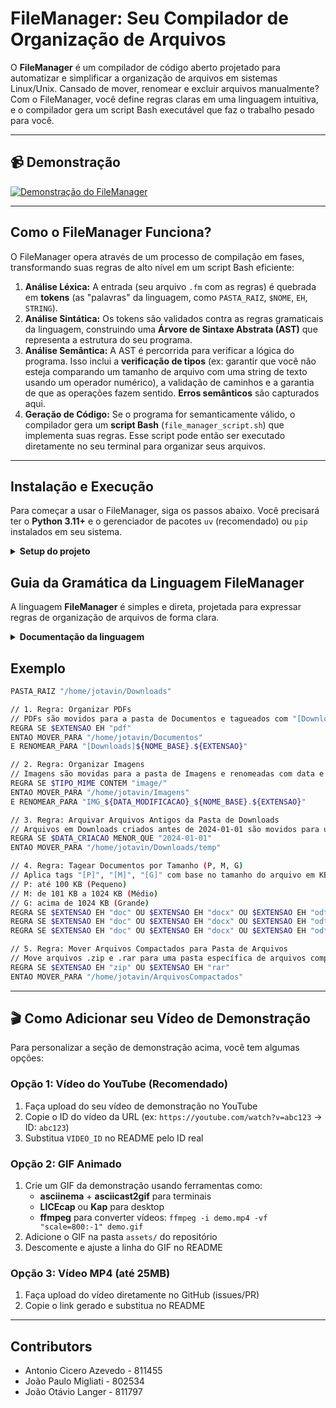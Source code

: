 # FileManager: Seu Compilador de Organização de Arquivos

O **FileManager** é um compilador de código aberto projetado para automatizar e simplificar a organização de arquivos em sistemas Linux/Unix. Cansado de mover, renomear e excluir arquivos manualmente? Com o FileManager, você define regras claras em uma linguagem intuitiva, e o compilador gera um script Bash executável que faz o trabalho pesado para você.

---

## 📹 Demonstração

[![Demonstração do FileManager](https://img.youtube.com/vi/uC4gV_UpAmo/maxresdefault.jpg)](https://www.youtube.com/watch?v=uC4gV_UpAmo)

---

## Como o FileManager Funciona?

O FileManager opera através de um processo de compilação em fases, transformando suas regras de alto nível em um script Bash eficiente:

1.  **Análise Léxica:** A entrada (seu arquivo `.fm` com as regras) é quebrada em **tokens** (as "palavras" da linguagem, como `PASTA_RAIZ`, `$NOME`, `EH`, `STRING`).
2.  **Análise Sintática:** Os tokens são validados contra as regras gramaticais da linguagem, construindo uma **Árvore de Sintaxe Abstrata (AST)** que representa a estrutura do seu programa.
3.  **Análise Semântica:** A AST é percorrida para verificar a lógica do programa. Isso inclui a **verificação de tipos** (ex: garantir que você não esteja comparando um tamanho de arquivo com uma string de texto usando um operador numérico), a validação de caminhos e a garantia de que as operações fazem sentido. **Erros semânticos** são capturados aqui.
4.  **Geração de Código:** Se o programa for semanticamente válido, o compilador gera um **script Bash** (`file_manager_script.sh`) que implementa suas regras. Esse script pode então ser executado diretamente no seu terminal para organizar seus arquivos.

---

## Instalação e Execução

Para começar a usar o FileManager, siga os passos abaixo. Você precisará ter o **Python 3.11+** e o gerenciador de pacotes `uv` (recomendado) ou `pip` instalados em seu sistema.

<details>
<summary><strong> Setup do projeto </strong></summary>

### 1. Clonar o Repositório

```bash
git clone https://github.com/JoaoOLM/file-manager.git
cd file-manager
``` 

### 2. Instalar as dependências 

#### Dado que você so tem pip 😔
> O python 3.13 deve estar instalado na sua maquina se for seguir esse caminho 
ou baixar via [pyenv](https://github.com/pyenv/pyenv) 

- Criar o ambiente virtual
```bash
python -m venv .venv
```
- Ativar o ambiente virtual
```bash
source .venv/bin/activate
```
- Baixar as dependências do projeto
```bash
pip install .
```
#### Se voce tiver o [uv](https://docs.astral.sh/uv/) 😊
- Basta rodar
```bash
uv sync
```
- Depois entrar no ambiente virtual
```bash
source .venv/bin/activate
```

### 3. Executar o Compilador

Para compilar um arquivo de regras .fm e gerar o script Bash, use o comando uv run manager seguido pelo caminho do seu arquivo de regras:

```bash
manager compiler <caminho/para/seu_arquivo_de_regras.fm>
```

Exemplo:

```bash
manager compiler tests/move_pdf_large.fm
```

### 4. Executar o Script Bash Gerado

Após a compilação, um script Bash chamado file_manager_script.sh será gerado no diretório raiz do seu projeto. Você pode executá-lo diretamente:

```bash
./file_manager_script.sh
```

**Atenção:** Tenha muito cuidado ao executar scripts que manipulam arquivos. É altamente recomendável testar em um diretório de arquivos de teste (~/TestFiles/) antes de aplicar em pastas com dados importantes.

</details>

## Guia da Gramática da Linguagem FileManager

A linguagem **FileManager** é simples e direta, projetada para expressar regras de organização de arquivos de forma clara.

<details>
<summary><strong> Documentação da linguagem </strong></summary>

### Estrutura Básica de um Programa

Todo programa FileManager começa com a declaração da pasta raiz, seguida por uma ou mais regras:

```fm
PASTA_RAIZ "/caminho/do/diretorio"

REGRA SE <condicao> ENTAO <acao_1> (E <acao_2>)*
```

**Atenção:** a pasta raiz deve começar com barra e deve ser um arquivo já existente.

---

### Palavras-Chave

As palavras-chave são os elementos fundamentais da linguagem:

- **PASTA_RAIZ**: Define o diretório base para todas as operações.
- **REGRA**: Inicia a definição de uma nova regra de automação.
- **SE**: Introduz a(s) condição(ões) da regra.
- **E**: Operador lógico AND para combinar condições ou ações.
- **OU**: Operador lógico OR para combinar condições.
- **ENTAO**: Separa a(s) condição(ões) da(s) ação(ões).
- **MOVER_PARA**: Ação para mover um arquivo.
- **COPIAR_PARA**: Ação para copiar um arquivo.
- **RENOMEAR_PARA**: Ação para renomear um arquivo.
- **EXCLUIR**: Ação para excluir um arquivo. Use com extrema cautela!
- **APLICAR_TAGS**: Ação para adicionar tags ao nome de um arquivo.

---

### Variáveis de Metadados

As variáveis de metadados permitem que você se refira a atributos dos arquivos. Elas são sempre prefixadas com `$`:

- `$NOME`: Nome completo do arquivo (ex: `"documento.pdf"`).
- `$NOME_BASE`: Nome do arquivo sem a extensão (ex: `"documento"`).
- `$EXTENSAO`: Extensão do arquivo (ex: `"pdf"`).
- `$TAMANHO_KB`: Tamanho do arquivo em Kilobytes (número inteiro).
- `$TAMANHO_MB`: Tamanho do arquivo em Megabytes (número inteiro, resultado da divisão por 1024, truncado).
- `$DATA_CRIACAO`: Data de criação do arquivo (string no formato `"YYYY-MM-DD"`).
- `$DATA_MODIFICACAO`: Data da última modificação do arquivo (string no formato `"YYYY-MM-DD"`).
- `$TIPO_MIME`: Tipo MIME do arquivo (ex: `"application/pdf"`, `"image/jpeg"`).

---

### Operadores de Comparação

Usados nas condições para comparar variáveis de metadados com valores:

| Operador              | Descrição                        | Compatível com           |
|-----------------------|----------------------------------|--------------------------|
| **EH**                | É igual a                        | STRING, NUMERO, DATA     |
| **NAO_EH**            | Não é igual a                    | STRING, NUMERO, DATA     |
| **CONTEM**            | Contém a substring (case-sensitive) | STRING               |
| **NAO_CONTEM**        | Não contém a substring           | STRING                   |
| **COMECA_COM**        | Começa com a substring           | STRING                   |
| **TERMINA_COM**       | Termina com a substring          | STRING                   |
| **MAIOR_QUE**         | Estritamente maior que           | NUMERO, DATA             |
| **MENOR_QUE**         | Estritamente menor que           | NUMERO, DATA             |
| **IGUAL_OU_MAIOR_QUE**| Maior ou igual a                 | NUMERO, DATA             |
| **IGUAL_OU_MENOR_QUE**| Menor ou igual a                 | NUMERO, DATA             |

---

### Valores

Os valores usados nas comparações e ações podem ser:

- **STRING**: Texto entre aspas duplas (ex: `"meu_arquivo.txt"`, `"C:/Users/Documentos"`).
- **NUMERO**: Números inteiros ou decimais (ex: `1024`, `5.5`, `-20`).
- **DATA**: Strings no formato `"YYYY-MM-DD"` (ex: `"2024-01-15"`).

---

### Ações

As ações são as operações que o script Bash gerado realizará nos arquivos:

- **MOVER_PARA** `"caminho/destino"`: Move o arquivo. O caminho pode ser absoluto ou relativo à pasta raiz definida.
- **COPIAR_PARA** `"caminho/destino"`: Copia o arquivo.
- **RENOMEAR_PARA** `"novo_nome_com_variaveis.ext"`: Renomeia o arquivo. Você pode usar variáveis de metadados dentro da string, que serão interpoladas no Bash.
    - Exemplo:
        ```fm
        RENOMEAR_PARA "Processado_${DATA_MODIFICACAO}_${NOME_BASE}.${EXTENSAO}"
        ```
- **EXCLUIR**: Deleta o arquivo.
- **APLICAR_TAGS** `"tag1", "tag2"`: Adiciona tags ao início do nome do arquivo no formato `[tag1][tag2]original_nome.ext`.

---

### Comentários

Você pode usar comentários para documentar suas regras:

- **Linha única**: Começa com `//`
- **Bloco**: Começa com `/*` e termina com `*/`

</details>

## Exemplo 

```bash
PASTA_RAIZ "/home/jotavin/Downloads"

// 1. Regra: Organizar PDFs
// PDFs são movidos para a pasta de Documentos e tagueados com "[Downloads]"
REGRA SE $EXTENSAO EH "pdf"
ENTAO MOVER_PARA "/home/jotavin/Documentos"
E RENOMEAR_PARA "[Downloads]${NOME_BASE}.${EXTENSAO}"

// 2. Regra: Organizar Imagens
// Imagens são movidas para a pasta de Imagens e renomeadas com data e tipo MIME
REGRA SE $TIPO_MIME CONTEM "image/"
ENTAO MOVER_PARA "/home/jotavin/Imagens"
E RENOMEAR_PARA "IMG_${DATA_MODIFICACAO}_${NOME_BASE}.${EXTENSAO}"

// 3. Regra: Arquivar Arquivos Antigos da Pasta de Downloads
// Arquivos em Downloads criados antes de 2024-01-01 são movidos para uma pasta "temp" dentro de Downloads
REGRA SE $DATA_CRIACAO MENOR_QUE "2024-01-01"
ENTAO MOVER_PARA "/home/jotavin/Downloads/temp"

// 4. Regra: Tagear Documentos por Tamanho (P, M, G)
// Aplica tags "[P]", "[M]", "[G]" com base no tamanho do arquivo em KB
// P: até 100 KB (Pequeno)
// M: de 101 KB a 1024 KB (Médio)
// G: acima de 1024 KB (Grande)
REGRA SE $EXTENSAO EH "doc" OU $EXTENSAO EH "docx" OU $EXTENSAO EH "odt" OU $EXTENSAO EH "txt" E $TAMANHO_KB IGUAL_OU_MENOR_QUE 100 ENTAO APLICAR_TAGS "P"
REGRA SE $EXTENSAO EH "doc" OU $EXTENSAO EH "docx" OU $EXTENSAO EH "odt" OU $EXTENSAO EH "txt" E $TAMANHO_KB MAIOR_QUE 100 E $TAMANHO_KB IGUAL_OU_MENOR_QUE 1024 ENTAO APLICAR_TAGS "M"
REGRA SE $EXTENSAO EH "doc" OU $EXTENSAO EH "docx" OU $EXTENSAO EH "odt" OU $EXTENSAO EH "txt" E $TAMANHO_KB MAIOR_QUE 1024 ENTAO APLICAR_TAGS "G"

// 5. Regra: Mover Arquivos Compactados para Pasta de Arquivos
// Move arquivos .zip e .rar para uma pasta específica de arquivos compactados
REGRA SE $EXTENSAO EH "zip" OU $EXTENSAO EH "rar"
ENTAO MOVER_PARA "/home/jotavin/ArquivosCompactados"
```

---

## 🎬 Como Adicionar seu Vídeo de Demonstração

Para personalizar a seção de demonstração acima, você tem algumas opções:

### Opção 1: Vídeo do YouTube (Recomendado)
1. Faça upload do seu vídeo de demonstração no YouTube
2. Copie o ID do vídeo da URL (ex: `https://youtube.com/watch?v=abc123` → ID: `abc123`)
3. Substitua `VIDEO_ID` no README pelo ID real

### Opção 2: GIF Animado
1. Crie um GIF da demonstração usando ferramentas como:
   - **asciinema** + **asciicast2gif** para terminais
   - **LICEcap** ou **Kap** para desktop
   - **ffmpeg** para converter vídeos: `ffmpeg -i demo.mp4 -vf "scale=800:-1" demo.gif`
2. Adicione o GIF na pasta `assets/` do repositório
3. Descomente e ajuste a linha do GIF no README

### Opção 3: Vídeo MP4 (até 25MB)
1. Faça upload do vídeo diretamente no GitHub (issues/PR)
2. Copie o link gerado e substitua no README

---

## Contributors

- Antonio Cicero Azevedo - 811455
- João Paulo Migliati - 802534
- João Otávio Langer - 811797
